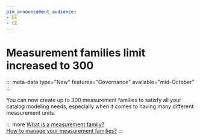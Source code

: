 ```yaml
---
pim_announcement_audience:
- EE
- CE
---
```


# Measurement families limit increased to 300
::: meta-data type="New" features="Governance" available="mid-October"
:::

You can now create up to 300 measurement families to satisfy all your catalog modeling needs, especially when it comes to having many different measurement units.

::: more
[What is a measurement family?](../articles/what-about-measurements.html#what-is-a-measurement-family)  
[How to manage your measurement families?](../articles/manage-your-measurements.html)
:::
